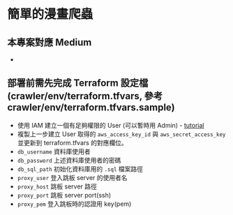 # 簡單的漫畫爬蟲

## 本專案對應 Medium

-   []()

## 部署前需先完成 Terraform 設定檔(crawler/env/terraform.tfvars, 參考 crawler/env/terraform.tfvars.sample)

-   使用 IAM 建立一個有足夠權限的 User (可以暫時用 Admin) - [tutorial](https://docs.aws.amazon.com/systems-manager/latest/userguide/setup-create-admin-user.html)
-   複製上一步建立 User 取得的 `aws_access_key_id` 與 `aws_secret_access_key` 並更新到 terraform.tfvars 的對應欄位。
-   `db_username` 資料庫使用者
-   `db_password` 上述資料庫使用者的密碼
-   `db_sql_path` 初始化資料庫用的 `.sql` 檔案路徑
-   `proxy_user` 登入跳板 server 的使用者名
-   `proxy_host` 跳板 server 路徑
-   `proxy_port` 跳板 server port(ssh)
-   `proxy_pem` 登入跳板時的認證用 key(pem)
